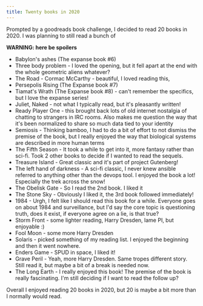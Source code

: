 ```yaml
---
title: Twenty books in 2020
---
```


Prompted by a goodreads book challenge, I decided to read 20 books in 2020. I was planning to still read a bunch of 

**WARNING: here be spoilers**

*   Babylon's ashes (The expanse book #6)
*   Three body problem - I loved the opening, but it fell apart at the end with the whole geometric aliens whatever?
*   The Road - Cormac McCarthy - beautiful, I loved reading this, 
*   Persepolis Rising (The Expanse book #7) 
*   Tiamat's Wrath (The Expanse book #8) - can't remember the specifics, but I love the expanse series!
*   Juliet, Naked - not what I typically read, but it's pleasantly written!
*   Ready Player One - this brought back lots of old internet nostalgia of chatting to strangers in IRC rooms. Also makes me question the way that it's been normalized to share so much data tied to your identity
*   Semiosis - Thinking bamboo, I had to do a bit of effort to not dismiss the premise of the book, but I really enjoyed the way that biological systems are described in more human terms
*   The Fifth Season - It took a while to get into it, more fantasy rather than sci-fi. Took 2 other books to decide if I wanted to read the sequels.
*   Treasure Island - Great classic and it's part of project Gutenberg!
*   The left hand of darkness - A sci-fi classic, I never knew ansible referred to anything other than the devops tool. I enjoyed the book a lot! Especially the trek across the snow!
*   The Obelisk Gate - So I read the 2nd book. I liked it
*   The Stone Sky - Obviously I liked it, the 3rd book followed immediately!
*   1984 - Urgh, I felt like I should read this book for a while. Everyone goes on about 1984 and surveillance, but I'd say the core topic is questioning truth, does it exist, if everyone agree on a lie, is that true?
*   Storm Front - some lighter reading, Harry Dresden, lame PI, but enjoyable :)
*   Fool Moon - some more Harry Dresden
*   Solaris - picked something of my reading list. I enjoyed the beginning and then it went nowhere.
*   Enders Game - SPUD in space, I liked it!
*   Grave Peril  - Yeah, more Harry Dresden. Same tropes different story. Still read it, but maybe a bit of a break is needed now.
*   The Long Earth - I really enjoyed this book! The premise of the book is really fascinating. I'm still deciding if I want to read the follow up?

Overall I enjoyed reading 20 books in 2020, but 20 is maybe a bit more than I normally would read.
